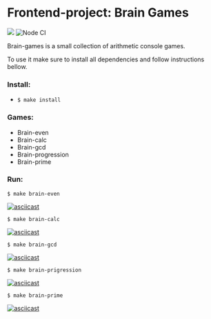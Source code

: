 # Frontend-project: Brain Games 


<a href="https://codeclimate.com/github/codeclimate/codeclimate/maintainability"><img src="https://api.codeclimate.com/v1/badges/a99a88d28ad37a79dbf6/maintainability" /></a> ![Node CI](https://github.com/vsbdn/frontend-project-lvl1/workflows/Node%20CI/badge.svg)

Brain-games is a small collection of arithmetic console games. 

To use it make sure to install all dependencies and follow instructions bellow.


### Install: 
* `$ make install`

### Games: 
* Brain-even
* Brain-calc
* Brain-gcd
* Brain-progression
* Brain-prime

### Run: 
`$ make brain-even`
 
[![asciicast](https://asciinema.org/a/731hp9sATNRFu6OVT2dIY1V3K.svg)](https://asciinema.org/a/731hp9sATNRFu6OVT2dIY1V3K)

`$ make brain-calc`

[![asciicast](https://asciinema.org/a/eS5vRehSsWk4vESV3W9X0dMQk.svg)](https://asciinema.org/a/eS5vRehSsWk4vESV3W9X0dMQk)

`$ make brain-gcd`

[![asciicast](https://asciinema.org/a/fRSLklRvNtCKpYsHw6HOPs7nj.svg)](https://asciinema.org/a/fRSLklRvNtCKpYsHw6HOPs7nj)

`$ make brain-prigression`

[![asciicast](https://asciinema.org/a/CucgR3Qhr1HC4dP3HzLtEseAO.svg)](https://asciinema.org/a/CucgR3Qhr1HC4dP3HzLtEseAO)

`$ make brain-prime`

[![asciicast](https://asciinema.org/a/MqHnOacjnfBHIHkKOLERqu56C.svg)](https://asciinema.org/a/MqHnOacjnfBHIHkKOLERqu56C)
